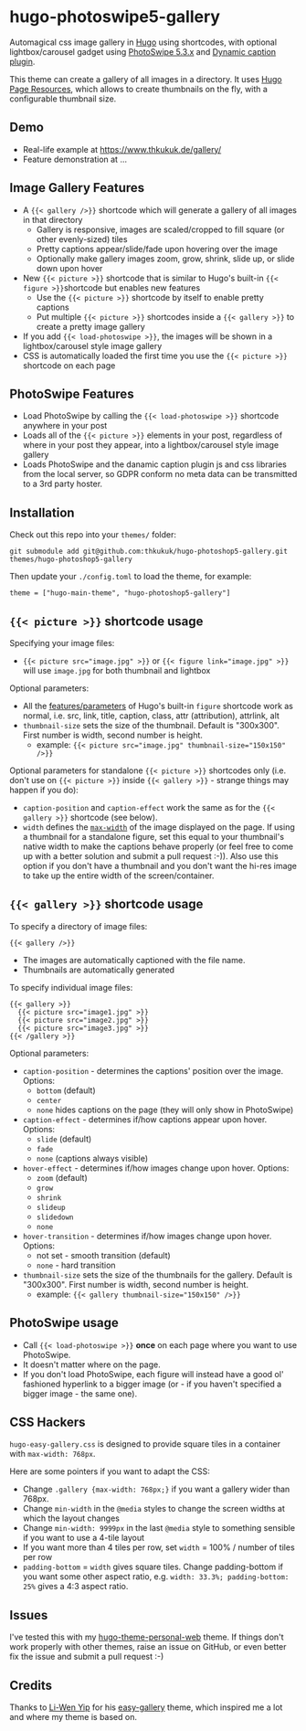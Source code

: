 # hugo-photoswipe5-gallery

Automagical css image gallery in [Hugo](https://gohugo.io/) using shortcodes, with optional lightbox/carousel gadget using [PhotoSwipe 5.3.x](http://photoswipe.com/) and [Dynamic caption plugin](https://github.com/dimsemenov/photoswipe-dynamic-caption-plugin).

This theme can create a gallery of all images in a directory. It uses [Hugo Page Resources](https://gohugo.io/content-management/page-resources/), which allows to create thumbnails on the fly, with a configurable thumbnail size.

## Demo

- Real-life example at https://www.thkukuk.de/gallery/
- Feature demonstration at ...

## Image Gallery Features

- A `{{< gallery />}}` shortcode which will generate a gallery of all images in that directory
  - Gallery is responsive, images are scaled/cropped to fill square (or other evenly-sized) tiles
  - Pretty captions appear/slide/fade upon hovering over the image
  - Optionally make gallery images zoom, grow, shrink, slide up, or slide down upon hover
- New `{{< picture >}}` shortcode that is similar to Hugo's built-in `{{< figure >}}`shortcode but enables new features
  - Use the `{{< picture >}}` shortcode by itself to enable pretty captions
  - Put multiple `{{< picture >}}` shortcodes inside a `{{< gallery >}}` to create a pretty image gallery
- If you add `{{< load-photoswipe >}}`, the images will be shown in a lightbox/carousel style image gallery
- CSS is automatically loaded the first time you use the `{{< picture >}}` shortcode on each page

## PhotoSwipe Features

- Load PhotoSwipe by calling the `{{< load-photoswipe >}}` shortcode anywhere in your post
- Loads all of the `{{< picture >}}` elements in your post, regardless of where in your post they appear, into a lightbox/carousel style image gallery
- Loads PhotoSwipe and the danamic caption plugin js and css libraries from the local server, so GDPR conform no meta data can be transmitted to a 3rd party hoster.

## Installation

Check out this repo into your `themes/` folder:

```
git submodule add git@github.com:thkukuk/hugo-photoshop5-gallery.git themes/hugo-photoshop5-gallery
```

Then update your `./config.toml` to load the theme, for example:

```
theme = ["hugo-main-theme", "hugo-photoshop5-gallery"]
```

## `{{< picture >}}` shortcode usage

Specifying your image files:

- `{{< picture src="image.jpg" >}}` or `{{< figure link="image.jpg" >}}` will use `image.jpg` for both thumbnail and lightbox

Optional parameters:

- All the [features/parameters](https://gohugo.io/extras/shortcodes) of Hugo's built-in `figure` shortcode work as normal, i.e. src, link, title, caption, class, attr (attribution), attrlink, alt
- `thumbnail-size` sets the size of the thumbnail. Default is "300x300". First number is width, second number is height.
  - example: `{{< picture src="image.jpg" thumbnail-size="150x150" />}}`

Optional parameters for standalone `{{< picture >}}` shortcodes only (i.e. don't use on `{{< picture >}}` inside `{{< gallery >}}` - strange things may happen if you do):

- `caption-position` and `caption-effect` work the same as for the `{{< gallery >}}` shortcode (see below).
- `width` defines the [`max-width`](https://www.w3schools.com/cssref/pr_dim_max-width.asp) of the image displayed on the page. If using a thumbnail for a standalone figure, set this equal to your thumbnail's native width to make the captions behave properly (or feel free to come up with a better solution and submit a pull request :-)). Also use this option if you don't have a thumbnail and you don't want the hi-res image to take up the entire width of the screen/container.

## `{{< gallery >}}` shortcode usage

To specify a directory of image files:

```
{{< gallery />}}
```

- The images are automatically captioned with the file name.
- Thumbnails are automatically generated

To specify individual image files:

```
{{< gallery >}}
  {{< picture src="image1.jpg" >}}
  {{< picture src="image2.jpg" >}}
  {{< picture src="image3.jpg" >}}
{{< /gallery >}}
```

Optional parameters:

- `caption-position` - determines the captions' position over the image. Options:
  - `bottom` (default)
  - `center`
  - `none` hides captions on the page (they will only show in PhotoSwipe)
- `caption-effect` - determines if/how captions appear upon hover. Options:
  - `slide` (default)
  - `fade`
  - `none` (captions always visible)
- `hover-effect` - determines if/how images change upon hover. Options:
  - `zoom` (default)
  - `grow`
  - `shrink`
  - `slideup`
  - `slidedown`
  - `none`
- `hover-transition` - determines if/how images change upon hover. Options:
  - not set - smooth transition (default)
  - `none` - hard transition
- `thumbnail-size` sets the size of the thumbnails for the gallery. Default is "300x300". First number is width, second number is height.
  - example: `{{< gallery thumbnail-size="150x150" />}}`

## PhotoSwipe usage

- Call `{{< load-photoswipe >}}` **once** on each page where you want to use PhotoSwipe.
- It doesn't matter where on the page.
- If you don't load PhotoSwipe, each figure will instead have a good ol' fashioned hyperlink to a bigger image (or - if you haven't specified a bigger image - the same one).

## CSS Hackers

`hugo-easy-gallery.css` is designed to provide square tiles in a container with `max-width: 768px`.

Here are some pointers if you want to adapt the CSS:

 - Change `.gallery {max-width: 768px;}` if you want a gallery wider than 768px.
 - Change `min-width` in the `@media` styles to change the screen widths at which the layout changes
 - Change `min-width: 9999px` in the last `@media` style to something sensible if you want to use a 4-tile layout
 - If you want more than 4 tiles per row, set `width` = 100% / number of tiles per row
 - `padding-bottom` = `width` gives square tiles. Change padding-bottom if you want some other aspect ratio, e.g. `width: 33.3%; padding-bottom: 25%` gives a 4:3 aspect ratio.

## Issues

I've tested this with my [hugo-theme-personal-web](https://github.com/thkukuk/hugo-theme-pesonal-web/) theme. If things don't work properly with other themes, raise an issue on GitHub, or even better fix the issue and submit a pull request :-)

## Credits

Thanks to [Li-Wen Yip](https://www.liwen.id.au/) for his [easy-gallery](https://github.com/liwenyip/hugo-easy-gallery) theme, which inspired me a lot and where my theme is based on.
